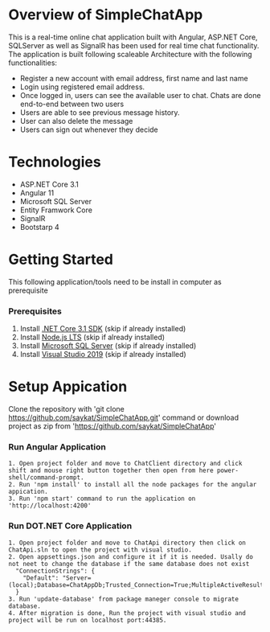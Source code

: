 # Overview of SimpleChatApp
This is a real-time online chat application built
with Angular, ASP.NET Core, SQLServer as well as SignalR has been
used for real time chat functionality.
The application is built following scaleable Architecture
with the following functionalities:
  * Register a new account with email address, first name and last name
  * Login using registered email address.
  * Once logged in, users can see the available user to chat. 
    Chats are done end-to-end between two users
  * Users are able to see previous message history.
  * User can also delete the message
  * Users can sign out whenever they decide
  
 # Technologies
  * ASP.NET Core 3.1
  * Angular 11
  * Microsoft SQL Server
  * Entity Framwork Core
  * SignalR
  * Bootstarp 4
  
 # Getting Started
 This following application/tools need to be install in computer as prerequisite
  
 ### Prerequisites
  1. Install [.NET Core 3.1 SDK](https://dotnet.microsoft.com/download/dotnet-core/3.1) (skip if already installed)
  2. Install [Node.js LTS](https://nodejs.org/en/) (skip if already installed)
  3. Install [Microsoft SQL Server](https://www.microsoft.com/en-us/sql-server/sql-server-downloads)  (skip if already installed)
  4. Install [Visual Studio 2019](https://visualstudio.microsoft.com/downloads/)  (skip if already installed)
  
  
  # Setup Appication
  Clone the repository with 'git clone https://github.com/saykat/SimpleChatApp.git' command or download project as zip from 'https://github.com/saykat/SimpleChatApp'
  
  ### Run Angular Application
    1. Open project folder and move to ChatClient directory and click shift and mouse right button together then open from here power-shell/command-prompt.
    2. Run 'npm install' to install all the node packages for the angular appication.
    3. Run 'npm start' command to run the application on 'http://localhost:4200'
  
  ### Run DOT.NET Core Application
    1. Open project folder and move to ChatApi directory then click on ChatApi.sln to open the project with visual studio.
    2. Open appsettings.json and configure it if it is needed. Usally do not neet to change the database if the same database does not exist 
      "ConnectionStrings": {
        "Default": "Server=(local);Database=ChatAppDb;Trusted_Connection=True;MultipleActiveResultSets=true"
      } 
    3. Run 'update-database' from package maneger console to migrate database.
    4. After migration is done, Run the project with visual studio and project will be run on localhost port:44385.
